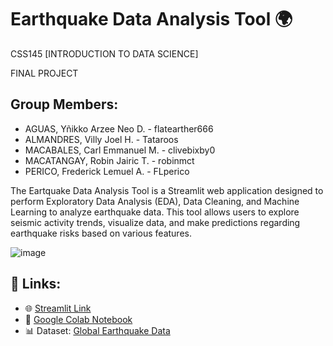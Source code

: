# Earthquake Data Analysis Tool 🌍
CSS145 [INTRODUCTION TO DATA SCIENCE]

FINAL PROJECT

## Group Members:

* AGUAS, Yñikko Arzee Neo D. - flatearther666
* ALMANDRES, Villy Joel H. - Tataroos
* MACABALES, Carl Emmanuel M. - clivebixby0
* MACATANGAY, Robin Jairic T. - robinmct
* PERICO, Frederick Lemuel A. - FLperico

The Eartquake Data Analysis Tool is a Streamlit web application designed to perform Exploratory Data Analysis (EDA), Data Cleaning, and Machine Learning to analyze earthquake data. This tool allows users to explore seismic activity trends, visualize data, and make predictions regarding earthquake risks based on various features.

![image](https://github.com/user-attachments/assets/eca7d3ed-9a05-473d-8091-ac1d63f90245)

## 🔗 Links:

* 🌐 [Streamlit Link](https://earfquake-atjsxhtyuvwrcjwyfbjyx2.streamlit.app)
* 📗 [Google Colab Notebook]((https://colab.research.google.com/drive/1fqo1CAWVw0KW-BDNPa6OpRO5MfBTDSc7?usp=sharing))
* 📊 Dataset: [Global Earthquake Data]((https://www.kaggle.com/datasets/shreyasur965/recent-earthquakes))

